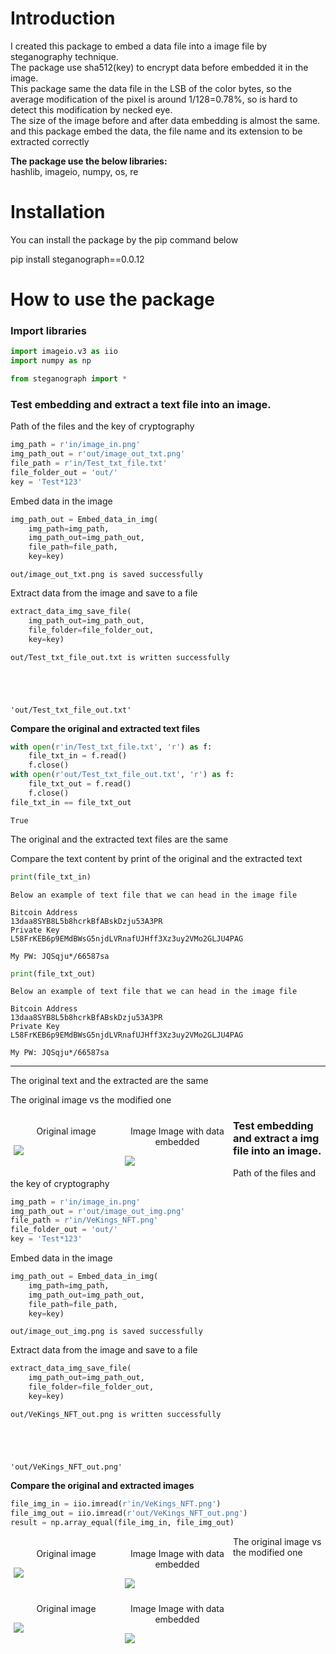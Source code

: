 # Introduction

I created this package to embed a data file into a image file by steganography technique.
<br>
The package use sha512(key) to encrypt data before embedded it in the image. 
<br> 
This package same the data file in the LSB of the color bytes, so the average modification of the pixel is around 1/128=0.78%, so is hard to detect this modification by necked eye. 
<br> 
The size of the image before and after data embedding is almost the same. and this package embed the data, the file name and its extension to be extracted correctly

**The package use the below libraries:**
 <br>hashlib, imageio, numpy, os, re

# Installation

You can install the package by the pip command below

pip install steganograph==0.0.12

# How to use the package

### Import libraries


```python
import imageio.v3 as iio
import numpy as np
```


```python
from steganograph import *
```

### Test embedding and extract a text file into an image.

Path of the files and the key of cryptography


```python
img_path = r'in/image_in.png'
img_path_out = r'out/image_out_txt.png'
file_path = r'in/Test_txt_file.txt'
file_folder_out = 'out/'
key = 'Test*123'
```

Embed data in the image


```python
img_path_out = Embed_data_in_img(
    img_path=img_path,
    img_path_out=img_path_out,
    file_path=file_path,
    key=key)
```

    out/image_out_txt.png is saved successfully
    

Extract data from the image and save to a file


```python
extract_data_img_save_file(
    img_path_out=img_path_out, 
    file_folder=file_folder_out, 
    key=key)
```

    out/Test_txt_file_out.txt is written successfully
    




    'out/Test_txt_file_out.txt'



**Compare the original and extracted text files**


```python
with open(r'in/Test_txt_file.txt', 'r') as f:
    file_txt_in = f.read()
    f.close()
with open(r'out/Test_txt_file_out.txt', 'r') as f:
    file_txt_out = f.read()
    f.close()
file_txt_in == file_txt_out
```




    True



The original and the extracted text files are the same 

Compare the text content by print of the original and the extracted text


```python
print(file_txt_in)
```

    Below an example of text file that we can head in the image file
    
    Bitcoin Address
    13daa8SYB8L5b8hcrkBfABskDzju53A3PR
    Private Key
    L58FrKEB6p9EMdBWsG5njdLVRnafUJHff3Xz3uy2VMo2GLJU4PAG
    
    My PW: JQSqju*/66587sa
    


```python
print(file_txt_out)
```

    Below an example of text file that we can head in the image file
    
    Bitcoin Address
    13daa8SYB8L5b8hcrkBfABskDzju53A3PR
    Private Key
    L58FrKEB6p9EMdBWsG5njdLVRnafUJHff3Xz3uy2VMo2GLJU4PAG
    
    My PW: JQSqju*/66587sa
    

___
The original text and the extracted are the same

The original image vs the modified one

<div   style='float: left;width: 33.33%;padding: 5px;'>
  <p style="text-align:center;"> Original image </p> 
  <img src='https://bouz1.github.io/fils/steganography/images/image_in.png'>
</div>

<div   style='float: left;width: 33.33%;padding: 5px;'>
  <p style="text-align:center;"> Image Image with data embedded</p> 
  <img src='https://bouz1.github.io/fils/steganography/images/image_out_txt.png'>
</div>

### Test embedding and extract a img file into an image.

Path of the files and the key of cryptography


```python
img_path = r'in/image_in.png'
img_path_out = r'out/image_out_img.png'
file_path = r'in/VeKings_NFT.png'
file_folder_out = 'out/'
key = 'Test*123'
```

Embed data in the image


```python
img_path_out = Embed_data_in_img(
    img_path=img_path,
    img_path_out=img_path_out,
    file_path=file_path,
    key=key)
```

    out/image_out_img.png is saved successfully
    

Extract data from the image and save to a file


```python
extract_data_img_save_file(
    img_path_out=img_path_out, 
    file_folder=file_folder_out, 
    key=key)
```

    out/VeKings_NFT_out.png is written successfully
    




    'out/VeKings_NFT_out.png'



**Compare the original and extracted images**


```python
file_img_in = iio.imread(r'in/VeKings_NFT.png')
file_img_out = iio.imread(r'out/VeKings_NFT_out.png')
result = np.array_equal(file_img_in, file_img_out)
```

<div   style='float: left;width: 33.33%;padding: 5px;'>
  <p style="text-align:center;"> Original image </p> 
  <img src='https://bouz1.github.io/fils/steganography/images/VeKings_NFT.png'>
</div>

<div   style='float: left;width: 33.33%;padding: 5px;'>
  <p style="text-align:center;"> Image Image with data embedded</p> 
  <img src='https://bouz1.github.io/fils/steganography/images/VeKings_NFT_out.png'>
</div>

The original image vs the modified one

<div   style='float: left;width: 33.33%;padding: 5px;'>
  <p style="text-align:center;"> Original image </p> 
  <img src='https://bouz1.github.io/fils/steganography/images/image_in.png'>
</div>

<div   style='float: left;width: 33.33%;padding: 5px;'>
  <p style="text-align:center;"> Image Image with data embedded</p> 
  <img src='https://bouz1.github.io/fils/steganography/images/image_out_img.png'>
</div>
